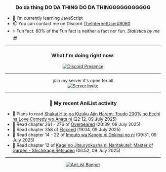 <div align="center">

### Do da thing DO DA THING DO DA THINGGGGGGGGGGG
</div>

- 🌱 I’m currently learning JavaScript
- 📫 You can contact me on Discord [TheInternetUser#9060](https://discord.com/users/534117072796385300)
- ⚡ Fun fact: 80% of the Fun fact is neither a fact nor fun. _Statistics by me 😎_
<hr>

<div align="center">

### What I'm doing right now:
[![Discord Presence](https://lanyard.cnrad.dev/api/534117072796385300)](https://discord.com/users/534117072796385300)
<hr>

join my server it's open for all <br>
[![Server Invite](https://invidget.switchblade.xyz/bfYgVHxrSs)](https://discord.gg/bfYgVHxrSs)

<hr>
  
### 🌸 My recent AniList activity

</div>

<!-- ANILIST_ACTIVITY:start -->

-   📖 Plans to read [Shakai Hito ga Kizuku Ajin Harem: Toudo 200% no Ecchi na Love Comedy wo Anata ni](https://anilist.co/manga/127516) (22:12, 09 July 2025)
-   📖 Read chapter 261 - 276 of [Overgeared](https://anilist.co/manga/117460) (20:39, 09 July 2025)
-   📖 Read chapter 358 of [Eleceed](https://anilist.co/manga/106929) (19:04, 09 July 2025)
-   📖 Read chapter 14 - 22 of [Imouto wa Kanojo ni Dekinai no ni](https://anilist.co/manga/157136) (09:31, 09 July 2025)
-   📖 Read chapter 12 of [Kage no Jitsuryokusha ni Naritakute!: Master of Garden - Shichikage Retsuden](https://anilist.co/manga/179256) (06:52, 09 July 2025)

<!-- ANILIST_ACTIVITY:end -->
<hr>

<div align="center">

[![AniList Banner](https://img.anili.st/User/929966)](https://anilist.co/user/TheInternetUser)

<!-- ![Profile views](https://gpvc.arturio.dev/TheInternetUse7) Since 2023-01-09 -->
<br>


</div>
